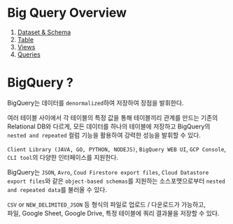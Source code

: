 # Big Query Overview

1. [Dataset & Schema](./1.Dataset%20%26%20Schema.md)
2. [Table](./2.Table.md)
3. [Views](./3.Views.md)
4. [Queries](./3.Queries.md)


# BigQuery ? 

BigQuery는 데이터를 `denormalized`하여 저장하여 장점을 발휘한다.  

여러 테이블 사이에서 각 테이블의 특정 값을 통해 테이블끼리 관계를 만드는 기존의 Relational DB와 다르게, 모든 데이터를 하나의 테이블에 저장하고 BigQuery의 `nested and repeated` 컬럼 기능을 활용하여 강력한 성능을 발휘할 수 있다. 

`Client Library (JAVA, GO, PYTHON, NODEJS)`, `BigQuery WEB UI`, `GCP Console`, `CLI tool`의 다양한 인터페이스를 지원한다.

BigQuery는 `JSON`, `Avro`, `Coud Firestore export files`, `Cloud Datastore export files`와 같은 `object-based schemas`를 지원하는 소스포맷으로부터 `nested and repeated data`를 불러올 수 있다.

`CSV` or `NEW_DELIMITED_JSON` 등 형식의 파일로 업로드 / 다운로드가 가능하고,   
파일, Google Sheet, Google Drive, 특정 테이블에 쿼리 결과물을 저장할 수 있다.
